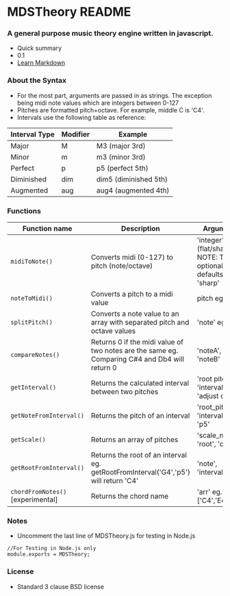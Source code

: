 # MDSTheory README #

### A general purpose music theory engine written in javascript. ###

* Quick summary
* 0.1
* [Learn Markdown](https://bitbucket.org/tutorials/markdowndemo)

### About the Syntax ###
* For the most part, arguments are passed in as strings. The exception being midi note values which are integers between 0-127 
* Pitches are formatted pitch+octave. For example, middle C is 'C4'.
* Intervals use the following table as reference:

| Interval Type | Modifier | Example |
| ------------- | -------- | ------- |
| Major         | M        | M3 (major 3rd) |
| Minor | m | m3 (minor 3rd) |
| Perfect | p | p5 (perfect 5th) |
| Diminished | dim | dim5 (diminished 5th) |
| Augmented | aug | aug4 (augmented 4th) |


### Functions ###
| Function name | Description                    | Arguments            |
| ------------- | ------------------------------ |--------------------- |
| `midiToNote()`| Converts midi (0-127) to pitch (note/octave) | 'integer', 'type' (flat/sharp) NOTE: Type is optional and defaults to 'sharp' |
| `noteToMidi()` | Converts a pitch to a midi value | pitch eg. 'C#4' |
| `splitPitch()` | Converts a note value to an array with separated pitch and octave values| 'note' eg. 'C4' |
| `compareNotes()` | Returns 0 if the midi value of two notes are the same eg. Comparing C#4 and Db4 will return 0 | 'noteA', 'noteB' |
| `getInterval()` | Returns the calculated interval between two pitches | 'root pitch', 'interval pitch', 'adjust octave' |
| `getNoteFromInterval()` | Returns the pitch of an interval | 'root_pitch', 'interval' eg. 'p5' |
| `getScale()` | Returns an array of pitches | 'scale_name', 'root', 'octave' |
| `getRootFromInterval()` | Returns the root of an interval eg. getRootFromInterval('G4','p5') will return 'C4' | 'note', 'interval' |
| `chordFromNotes()` [experimental] | Returns the chord name | 'arr' eg. ['C4','E4','G4'] |

### Notes ###

* Uncomment the last line of MDSTheory.js for testing in Node.js

~~~~
//For Testing in Node.js only
module.exports = MDSTheory;
~~~~
### License ###

* Standard 3 clause BSD license
